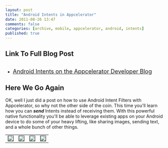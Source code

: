 ```yaml
---
layout: post
title: "Android Intents in Appcelerator"
date: 2011-08-26 13:47
comments: false
categories: [archive, mobile, appcelerator, android, intents]
published: true
---
```


<h2>Link To Full Blog Post</h2>

<ul style="padding-top:15px;"><li><a href="http://developer.appcelerator.com/blog/2011/08/android-intents.html"><span style="font-size:large;">Android Intents on the Appcelerator Developer Blog</span></a></li></ul>

<h2>Here We Go Again</h2>

OK, well I just did a post on how to use Android Intent Filters with Appcelerator, so why not the other side of the coin. This time you'll learn how you can <b><i>send</i></b> Intents instead of receiving them. With this powerful native functionality you'll be able to leverage existing apps on your Android device to do some of your heavy lifting, like sharing images, sending text, and a whole bunch of other things.

<table>
  <tr>
    <td><img src="http://developer.appcelerator.com.s3.amazonaws.com/blog/post_images/intents/highlight.png" border="1"/></td>
    <td><img src="http://developer.appcelerator.com.s3.amazonaws.com/blog/post_images/intents/text%20intent%20list_small.png" border="1"/></td>
    <td><img src="http://developer.appcelerator.com.s3.amazonaws.com/blog/post_images/intents/intent%20list_small.png" border="1"/></td>
    <td><img src="http://developer.appcelerator.com.s3.amazonaws.com/blog/post_images/intents/google%20plus.png" border="1"/></td>
  </tr>
</table>